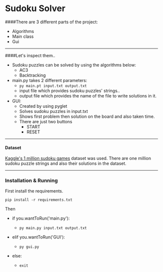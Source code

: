 # Sudoku Solver

####There are 3 different parts of the project:
* Algorithms
* Main class
* Gui

---

####Let's inspect them..
* Sudoku puzzles can be solved by using the algorithms below:
    * AC3
    * Backtracking
* main.py takes 2 different parameters:
    * ```py main.pt input.txt output.txt```
    * input file which provides sudoku puzzles' strings..
    * output file which provides the name of the file to write solutions in it.
* GUI:
    * Created by using pyglet
    * Solves sudoku puzzles in input.txt
    * Shows first problem then solution on the board and also taken time.
    * There are just two buttons
        * START
        * RESET

---

#### Dataset
[Kaggle's 1 million sudoku games](https://www.kaggle.com/bryanpark/sudoku) dataset
was used. There are one million sudoku puzzle strings and also their solutions
in the dataset.

---

### Installation & Running

First install the requirements.

```
pip install -r requirements.txt
```

Then
* if you.wantToRun('main.py'):
    * ```
      py main.py input.txt output.txt
      ```
* elif you.wantToRun('GUI'):
    * ```
      py gui.py
      ```
* else:
    * ```
      exit
      ```